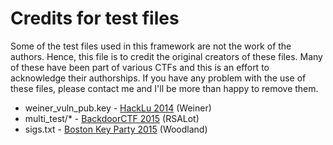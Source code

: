 # Credits for test files

Some of the test files used in this framework are not the work of the authors. Hence, this file is to credit the original creators of these files. Many of these have been part of various CTFs and this is an effort to acknowledge their authorships. If you have any problem with the use of these files, please contact me and I'll be more than happy to remove them.

* weiner_vuln_pub.key  - [HackLu 2014](https://wildwildweb.fluxfingers.net/2014) (Weiner)
* multi_test/*         - [BackdoorCTF 2015](https://backdoor.sdslabs.co) (RSALot)
* sigs.txt             - [Boston Key Party 2015](http://bostonkey.party/) (Woodland)
